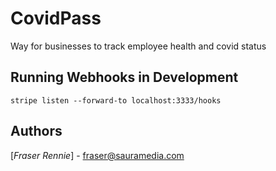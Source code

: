 # CovidPass

Way for businesses to track employee health and covid status

## Running Webhooks in Development
```
stripe listen --forward-to localhost:3333/hooks
```

## Authors
[*Fraser Rennie*] - fraser@sauramedia.com